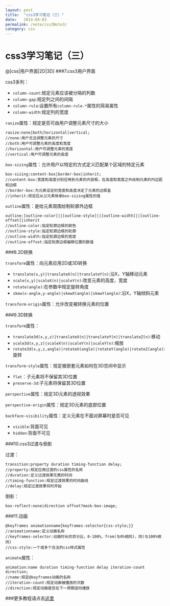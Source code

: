 ```yaml
---
layout: post
title:  "css3学习笔记（三）"
date:   2014-04-03
permalink: /note/css3Note3/
category: css
---
```


css3学习笔记（三）
=================
@[css|用户界面|2D|3D]
###7.css3用户界面

css3多列：
- `column-count`:规定元素应该被分隔的列数
- `column-gap`:规定列之间的间隔
- `column-rule`:设置所有`column-rule-*`属性的简易属性
- `column-width`:规定列的宽度

`rasize`属性：规定是否可由用户调整元素尺寸的大小

    rasize:none|both|horizontal|vertical;
    //none:用户无法调整元素的尺寸
    //both:用户可调整元素的高度和宽度
    //horizontal:用户可调整元素的宽度
    //vertical:用户可调整元素的高度
`box-sizing`属性：允许用户以特定的方式定义匹配某个区域的特定元素

    box-sizing:content-box|border-box|inherit;
    //content-box:宽度和高度分别应用到元素的内容框，在高度和宽度之外绘制元素的内边距和边框
    //border-box:为元素设定的宽度和高度决定了元素的边框盒
    //inherit:规定应从父元素继承box-sizing属性的值
`outline`属性：是给元素周围绘制轮廓外边框

    outline:[outline-color]||[outline-style]||[outline-width]||[outline-offset]|inherit
    //outline-color:指定轮廓边框的颜色
    //outline-style:指定轮廓边框的轮廓
    //outline-width:指定轮廓边框的宽度
    //outline-offset:指定轮廓边框偏移位置的数值
###8.2D转换

`transform`属性：向元素应用2D或3D转换
- `translate(x,y)|translateX(n)|translateY(n)`:沿X，Y轴移动元素
- `scale(x,y)|scaleX(n)|scaleY(n)`:改变元素的高度，宽度
- `rotate(angle)`:在参数中规定旋转角度
- `skew(x-angle,y-angle)|skewX(angle)|skewY(angle)`:沿X，Y轴倾斜元素

`transform-origin`属性：允许改变被转换元素的位置

###9.3D转换

`transform`属性：
- `translate3d(x,y,z)|translateX(n)|translateY(n)|translateZ(n)`:移动
- `scale3d(x,y,z)|scaleX(n)|scaleY(n)|scaleY(n)`:缩放
- `rotate3d(x,y,z,angle)|rotateX(angle)|rotateY(angle)|rotateZ(angle)`:旋转

`transform-style`属性：规定被嵌套元素如何在3D空间中显示
- `flat`：子元素将不保留其3D位置
- `preserve-3d`:子元素将保留其3D位置

`perspective`属性：规定3D元素的透视效果

`perspective-origin`属性：规定3D元素的底部位置

`backface-visibility`属性：定义元素在不面对屏幕时是否可见
- `visible`:背面可见
- `hidden`:背面不可见

###10.css3过渡与倒影

过渡：

    transition:property duration timing-function delay;
    //property:规定应用过渡的css属性的名称
    //duration:定义过渡效果花费的时间
    //timing-function:规定过渡效果的时间曲线
    //delay:规定过渡效果何时开始

倒影：

    box-reflect:none|direction offset?mask-box-image;
    
###11.动画

    @keyframes animationname{keyframes-selector{css-style;}}
    //animationname:定义动画名称
    //keyframes-selector:动画时长的百分比，0-100%，from(与0%相同)，同(与100%相同)
    //css-style:一个或多个合法的css样式属性
`animate`属性：

    animation:name duration timing-function delay iteration-count direction;
    //name:规定@keyframes动画的名称
    //iteration-count:规定动画被播放的次数
    //direction:规定动画是否在下一周期逆向播放
    
###更多教程请点击[这里](http://www.w3school.com.cn/css3/index.asp)
